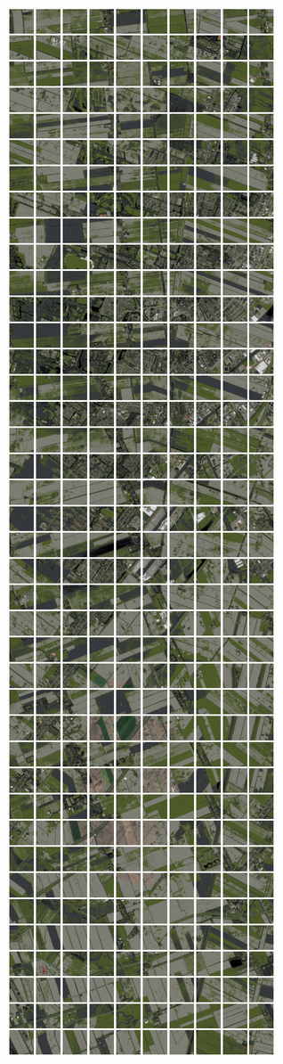 <html>
<div>
<img src="https://github.com/HakkaTjakka/NL_TILE_MAP/blob/main/18/650/-1062/r.6500.-10620.png" height="44" width="44">
<img src="https://github.com/HakkaTjakka/NL_TILE_MAP/blob/main/18/650/-1062/r.6501.-10620.png" height="44" width="44">
<img src="https://github.com/HakkaTjakka/NL_TILE_MAP/blob/main/18/650/-1062/r.6502.-10620.png" height="44" width="44">
<img src="https://github.com/HakkaTjakka/NL_TILE_MAP/blob/main/18/650/-1062/r.6503.-10620.png" height="44" width="44">
<img src="https://github.com/HakkaTjakka/NL_TILE_MAP/blob/main/18/650/-1062/r.6504.-10620.png" height="44" width="44">
<img src="https://github.com/HakkaTjakka/NL_TILE_MAP/blob/main/18/650/-1062/r.6505.-10620.png" height="44" width="44">
<img src="https://github.com/HakkaTjakka/NL_TILE_MAP/blob/main/18/650/-1062/r.6506.-10620.png" height="44" width="44">
<img src="https://github.com/HakkaTjakka/NL_TILE_MAP/blob/main/18/650/-1062/r.6507.-10620.png" height="44" width="44">
<img src="https://github.com/HakkaTjakka/NL_TILE_MAP/blob/main/18/650/-1062/r.6508.-10620.png" height="44" width="44">
<img src="https://github.com/HakkaTjakka/NL_TILE_MAP/blob/main/18/650/-1062/r.6509.-10620.png" height="44" width="44">
<img src="https://github.com/HakkaTjakka/NL_TILE_MAP/blob/main/18/651/-1062/r.6510.-10620.png" height="44" width="44">
<img src="https://github.com/HakkaTjakka/NL_TILE_MAP/blob/main/18/651/-1062/r.6511.-10620.png" height="44" width="44">
<img src="https://github.com/HakkaTjakka/NL_TILE_MAP/blob/main/18/651/-1062/r.6512.-10620.png" height="44" width="44">
<img src="https://github.com/HakkaTjakka/NL_TILE_MAP/blob/main/18/651/-1062/r.6513.-10620.png" height="44" width="44">
<img src="https://github.com/HakkaTjakka/NL_TILE_MAP/blob/main/18/651/-1062/r.6514.-10620.png" height="44" width="44">
<img src="https://github.com/HakkaTjakka/NL_TILE_MAP/blob/main/18/651/-1062/r.6515.-10620.png" height="44" width="44">
<img src="https://github.com/HakkaTjakka/NL_TILE_MAP/blob/main/18/651/-1062/r.6516.-10620.png" height="44" width="44">
<img src="https://github.com/HakkaTjakka/NL_TILE_MAP/blob/main/18/651/-1062/r.6517.-10620.png" height="44" width="44">
<img src="https://github.com/HakkaTjakka/NL_TILE_MAP/blob/main/18/651/-1062/r.6518.-10620.png" height="44" width="44">
<img src="https://github.com/HakkaTjakka/NL_TILE_MAP/blob/main/18/651/-1062/r.6519.-10620.png" height="44" width="44">
<br>
<img src="https://github.com/HakkaTjakka/NL_TILE_MAP/blob/main/18/650/-1062/r.6500.-10619.png" height="44" width="44">
<img src="https://github.com/HakkaTjakka/NL_TILE_MAP/blob/main/18/650/-1062/r.6501.-10619.png" height="44" width="44">
<img src="https://github.com/HakkaTjakka/NL_TILE_MAP/blob/main/18/650/-1062/r.6502.-10619.png" height="44" width="44">
<img src="https://github.com/HakkaTjakka/NL_TILE_MAP/blob/main/18/650/-1062/r.6503.-10619.png" height="44" width="44">
<img src="https://github.com/HakkaTjakka/NL_TILE_MAP/blob/main/18/650/-1062/r.6504.-10619.png" height="44" width="44">
<img src="https://github.com/HakkaTjakka/NL_TILE_MAP/blob/main/18/650/-1062/r.6505.-10619.png" height="44" width="44">
<img src="https://github.com/HakkaTjakka/NL_TILE_MAP/blob/main/18/650/-1062/r.6506.-10619.png" height="44" width="44">
<img src="https://github.com/HakkaTjakka/NL_TILE_MAP/blob/main/18/650/-1062/r.6507.-10619.png" height="44" width="44">
<img src="https://github.com/HakkaTjakka/NL_TILE_MAP/blob/main/18/650/-1062/r.6508.-10619.png" height="44" width="44">
<img src="https://github.com/HakkaTjakka/NL_TILE_MAP/blob/main/18/650/-1062/r.6509.-10619.png" height="44" width="44">
<img src="https://github.com/HakkaTjakka/NL_TILE_MAP/blob/main/18/651/-1062/r.6510.-10619.png" height="44" width="44">
<img src="https://github.com/HakkaTjakka/NL_TILE_MAP/blob/main/18/651/-1062/r.6511.-10619.png" height="44" width="44">
<img src="https://github.com/HakkaTjakka/NL_TILE_MAP/blob/main/18/651/-1062/r.6512.-10619.png" height="44" width="44">
<img src="https://github.com/HakkaTjakka/NL_TILE_MAP/blob/main/18/651/-1062/r.6513.-10619.png" height="44" width="44">
<img src="https://github.com/HakkaTjakka/NL_TILE_MAP/blob/main/18/651/-1062/r.6514.-10619.png" height="44" width="44">
<img src="https://github.com/HakkaTjakka/NL_TILE_MAP/blob/main/18/651/-1062/r.6515.-10619.png" height="44" width="44">
<img src="https://github.com/HakkaTjakka/NL_TILE_MAP/blob/main/18/651/-1062/r.6516.-10619.png" height="44" width="44">
<img src="https://github.com/HakkaTjakka/NL_TILE_MAP/blob/main/18/651/-1062/r.6517.-10619.png" height="44" width="44">
<img src="https://github.com/HakkaTjakka/NL_TILE_MAP/blob/main/18/651/-1062/r.6518.-10619.png" height="44" width="44">
<img src="https://github.com/HakkaTjakka/NL_TILE_MAP/blob/main/18/651/-1062/r.6519.-10619.png" height="44" width="44">
<br>
<img src="https://github.com/HakkaTjakka/NL_TILE_MAP/blob/main/18/650/-1062/r.6500.-10618.png" height="44" width="44">
<img src="https://github.com/HakkaTjakka/NL_TILE_MAP/blob/main/18/650/-1062/r.6501.-10618.png" height="44" width="44">
<img src="https://github.com/HakkaTjakka/NL_TILE_MAP/blob/main/18/650/-1062/r.6502.-10618.png" height="44" width="44">
<img src="https://github.com/HakkaTjakka/NL_TILE_MAP/blob/main/18/650/-1062/r.6503.-10618.png" height="44" width="44">
<img src="https://github.com/HakkaTjakka/NL_TILE_MAP/blob/main/18/650/-1062/r.6504.-10618.png" height="44" width="44">
<img src="https://github.com/HakkaTjakka/NL_TILE_MAP/blob/main/18/650/-1062/r.6505.-10618.png" height="44" width="44">
<img src="https://github.com/HakkaTjakka/NL_TILE_MAP/blob/main/18/650/-1062/r.6506.-10618.png" height="44" width="44">
<img src="https://github.com/HakkaTjakka/NL_TILE_MAP/blob/main/18/650/-1062/r.6507.-10618.png" height="44" width="44">
<img src="https://github.com/HakkaTjakka/NL_TILE_MAP/blob/main/18/650/-1062/r.6508.-10618.png" height="44" width="44">
<img src="https://github.com/HakkaTjakka/NL_TILE_MAP/blob/main/18/650/-1062/r.6509.-10618.png" height="44" width="44">
<img src="https://github.com/HakkaTjakka/NL_TILE_MAP/blob/main/18/651/-1062/r.6510.-10618.png" height="44" width="44">
<img src="https://github.com/HakkaTjakka/NL_TILE_MAP/blob/main/18/651/-1062/r.6511.-10618.png" height="44" width="44">
<img src="https://github.com/HakkaTjakka/NL_TILE_MAP/blob/main/18/651/-1062/r.6512.-10618.png" height="44" width="44">
<img src="https://github.com/HakkaTjakka/NL_TILE_MAP/blob/main/18/651/-1062/r.6513.-10618.png" height="44" width="44">
<img src="https://github.com/HakkaTjakka/NL_TILE_MAP/blob/main/18/651/-1062/r.6514.-10618.png" height="44" width="44">
<img src="https://github.com/HakkaTjakka/NL_TILE_MAP/blob/main/18/651/-1062/r.6515.-10618.png" height="44" width="44">
<img src="https://github.com/HakkaTjakka/NL_TILE_MAP/blob/main/18/651/-1062/r.6516.-10618.png" height="44" width="44">
<img src="https://github.com/HakkaTjakka/NL_TILE_MAP/blob/main/18/651/-1062/r.6517.-10618.png" height="44" width="44">
<img src="https://github.com/HakkaTjakka/NL_TILE_MAP/blob/main/18/651/-1062/r.6518.-10618.png" height="44" width="44">
<img src="https://github.com/HakkaTjakka/NL_TILE_MAP/blob/main/18/651/-1062/r.6519.-10618.png" height="44" width="44">
<br>
<img src="https://github.com/HakkaTjakka/NL_TILE_MAP/blob/main/18/650/-1062/r.6500.-10617.png" height="44" width="44">
<img src="https://github.com/HakkaTjakka/NL_TILE_MAP/blob/main/18/650/-1062/r.6501.-10617.png" height="44" width="44">
<img src="https://github.com/HakkaTjakka/NL_TILE_MAP/blob/main/18/650/-1062/r.6502.-10617.png" height="44" width="44">
<img src="https://github.com/HakkaTjakka/NL_TILE_MAP/blob/main/18/650/-1062/r.6503.-10617.png" height="44" width="44">
<img src="https://github.com/HakkaTjakka/NL_TILE_MAP/blob/main/18/650/-1062/r.6504.-10617.png" height="44" width="44">
<img src="https://github.com/HakkaTjakka/NL_TILE_MAP/blob/main/18/650/-1062/r.6505.-10617.png" height="44" width="44">
<img src="https://github.com/HakkaTjakka/NL_TILE_MAP/blob/main/18/650/-1062/r.6506.-10617.png" height="44" width="44">
<img src="https://github.com/HakkaTjakka/NL_TILE_MAP/blob/main/18/650/-1062/r.6507.-10617.png" height="44" width="44">
<img src="https://github.com/HakkaTjakka/NL_TILE_MAP/blob/main/18/650/-1062/r.6508.-10617.png" height="44" width="44">
<img src="https://github.com/HakkaTjakka/NL_TILE_MAP/blob/main/18/650/-1062/r.6509.-10617.png" height="44" width="44">
<img src="https://github.com/HakkaTjakka/NL_TILE_MAP/blob/main/18/651/-1062/r.6510.-10617.png" height="44" width="44">
<img src="https://github.com/HakkaTjakka/NL_TILE_MAP/blob/main/18/651/-1062/r.6511.-10617.png" height="44" width="44">
<img src="https://github.com/HakkaTjakka/NL_TILE_MAP/blob/main/18/651/-1062/r.6512.-10617.png" height="44" width="44">
<img src="https://github.com/HakkaTjakka/NL_TILE_MAP/blob/main/18/651/-1062/r.6513.-10617.png" height="44" width="44">
<img src="https://github.com/HakkaTjakka/NL_TILE_MAP/blob/main/18/651/-1062/r.6514.-10617.png" height="44" width="44">
<img src="https://github.com/HakkaTjakka/NL_TILE_MAP/blob/main/18/651/-1062/r.6515.-10617.png" height="44" width="44">
<img src="https://github.com/HakkaTjakka/NL_TILE_MAP/blob/main/18/651/-1062/r.6516.-10617.png" height="44" width="44">
<img src="https://github.com/HakkaTjakka/NL_TILE_MAP/blob/main/18/651/-1062/r.6517.-10617.png" height="44" width="44">
<img src="https://github.com/HakkaTjakka/NL_TILE_MAP/blob/main/18/651/-1062/r.6518.-10617.png" height="44" width="44">
<img src="https://github.com/HakkaTjakka/NL_TILE_MAP/blob/main/18/651/-1062/r.6519.-10617.png" height="44" width="44">
<br>
<img src="https://github.com/HakkaTjakka/NL_TILE_MAP/blob/main/18/650/-1062/r.6500.-10616.png" height="44" width="44">
<img src="https://github.com/HakkaTjakka/NL_TILE_MAP/blob/main/18/650/-1062/r.6501.-10616.png" height="44" width="44">
<img src="https://github.com/HakkaTjakka/NL_TILE_MAP/blob/main/18/650/-1062/r.6502.-10616.png" height="44" width="44">
<img src="https://github.com/HakkaTjakka/NL_TILE_MAP/blob/main/18/650/-1062/r.6503.-10616.png" height="44" width="44">
<img src="https://github.com/HakkaTjakka/NL_TILE_MAP/blob/main/18/650/-1062/r.6504.-10616.png" height="44" width="44">
<img src="https://github.com/HakkaTjakka/NL_TILE_MAP/blob/main/18/650/-1062/r.6505.-10616.png" height="44" width="44">
<img src="https://github.com/HakkaTjakka/NL_TILE_MAP/blob/main/18/650/-1062/r.6506.-10616.png" height="44" width="44">
<img src="https://github.com/HakkaTjakka/NL_TILE_MAP/blob/main/18/650/-1062/r.6507.-10616.png" height="44" width="44">
<img src="https://github.com/HakkaTjakka/NL_TILE_MAP/blob/main/18/650/-1062/r.6508.-10616.png" height="44" width="44">
<img src="https://github.com/HakkaTjakka/NL_TILE_MAP/blob/main/18/650/-1062/r.6509.-10616.png" height="44" width="44">
<img src="https://github.com/HakkaTjakka/NL_TILE_MAP/blob/main/18/651/-1062/r.6510.-10616.png" height="44" width="44">
<img src="https://github.com/HakkaTjakka/NL_TILE_MAP/blob/main/18/651/-1062/r.6511.-10616.png" height="44" width="44">
<img src="https://github.com/HakkaTjakka/NL_TILE_MAP/blob/main/18/651/-1062/r.6512.-10616.png" height="44" width="44">
<img src="https://github.com/HakkaTjakka/NL_TILE_MAP/blob/main/18/651/-1062/r.6513.-10616.png" height="44" width="44">
<img src="https://github.com/HakkaTjakka/NL_TILE_MAP/blob/main/18/651/-1062/r.6514.-10616.png" height="44" width="44">
<img src="https://github.com/HakkaTjakka/NL_TILE_MAP/blob/main/18/651/-1062/r.6515.-10616.png" height="44" width="44">
<img src="https://github.com/HakkaTjakka/NL_TILE_MAP/blob/main/18/651/-1062/r.6516.-10616.png" height="44" width="44">
<img src="https://github.com/HakkaTjakka/NL_TILE_MAP/blob/main/18/651/-1062/r.6517.-10616.png" height="44" width="44">
<img src="https://github.com/HakkaTjakka/NL_TILE_MAP/blob/main/18/651/-1062/r.6518.-10616.png" height="44" width="44">
<img src="https://github.com/HakkaTjakka/NL_TILE_MAP/blob/main/18/651/-1062/r.6519.-10616.png" height="44" width="44">
<br>
<img src="https://github.com/HakkaTjakka/NL_TILE_MAP/blob/main/18/650/-1062/r.6500.-10615.png" height="44" width="44">
<img src="https://github.com/HakkaTjakka/NL_TILE_MAP/blob/main/18/650/-1062/r.6501.-10615.png" height="44" width="44">
<img src="https://github.com/HakkaTjakka/NL_TILE_MAP/blob/main/18/650/-1062/r.6502.-10615.png" height="44" width="44">
<img src="https://github.com/HakkaTjakka/NL_TILE_MAP/blob/main/18/650/-1062/r.6503.-10615.png" height="44" width="44">
<img src="https://github.com/HakkaTjakka/NL_TILE_MAP/blob/main/18/650/-1062/r.6504.-10615.png" height="44" width="44">
<img src="https://github.com/HakkaTjakka/NL_TILE_MAP/blob/main/18/650/-1062/r.6505.-10615.png" height="44" width="44">
<img src="https://github.com/HakkaTjakka/NL_TILE_MAP/blob/main/18/650/-1062/r.6506.-10615.png" height="44" width="44">
<img src="https://github.com/HakkaTjakka/NL_TILE_MAP/blob/main/18/650/-1062/r.6507.-10615.png" height="44" width="44">
<img src="https://github.com/HakkaTjakka/NL_TILE_MAP/blob/main/18/650/-1062/r.6508.-10615.png" height="44" width="44">
<img src="https://github.com/HakkaTjakka/NL_TILE_MAP/blob/main/18/650/-1062/r.6509.-10615.png" height="44" width="44">
<img src="https://github.com/HakkaTjakka/NL_TILE_MAP/blob/main/18/651/-1062/r.6510.-10615.png" height="44" width="44">
<img src="https://github.com/HakkaTjakka/NL_TILE_MAP/blob/main/18/651/-1062/r.6511.-10615.png" height="44" width="44">
<img src="https://github.com/HakkaTjakka/NL_TILE_MAP/blob/main/18/651/-1062/r.6512.-10615.png" height="44" width="44">
<img src="https://github.com/HakkaTjakka/NL_TILE_MAP/blob/main/18/651/-1062/r.6513.-10615.png" height="44" width="44">
<img src="https://github.com/HakkaTjakka/NL_TILE_MAP/blob/main/18/651/-1062/r.6514.-10615.png" height="44" width="44">
<img src="https://github.com/HakkaTjakka/NL_TILE_MAP/blob/main/18/651/-1062/r.6515.-10615.png" height="44" width="44">
<img src="https://github.com/HakkaTjakka/NL_TILE_MAP/blob/main/18/651/-1062/r.6516.-10615.png" height="44" width="44">
<img src="https://github.com/HakkaTjakka/NL_TILE_MAP/blob/main/18/651/-1062/r.6517.-10615.png" height="44" width="44">
<img src="https://github.com/HakkaTjakka/NL_TILE_MAP/blob/main/18/651/-1062/r.6518.-10615.png" height="44" width="44">
<img src="https://github.com/HakkaTjakka/NL_TILE_MAP/blob/main/18/651/-1062/r.6519.-10615.png" height="44" width="44">
<br>
<img src="https://github.com/HakkaTjakka/NL_TILE_MAP/blob/main/18/650/-1062/r.6500.-10614.png" height="44" width="44">
<img src="https://github.com/HakkaTjakka/NL_TILE_MAP/blob/main/18/650/-1062/r.6501.-10614.png" height="44" width="44">
<img src="https://github.com/HakkaTjakka/NL_TILE_MAP/blob/main/18/650/-1062/r.6502.-10614.png" height="44" width="44">
<img src="https://github.com/HakkaTjakka/NL_TILE_MAP/blob/main/18/650/-1062/r.6503.-10614.png" height="44" width="44">
<img src="https://github.com/HakkaTjakka/NL_TILE_MAP/blob/main/18/650/-1062/r.6504.-10614.png" height="44" width="44">
<img src="https://github.com/HakkaTjakka/NL_TILE_MAP/blob/main/18/650/-1062/r.6505.-10614.png" height="44" width="44">
<img src="https://github.com/HakkaTjakka/NL_TILE_MAP/blob/main/18/650/-1062/r.6506.-10614.png" height="44" width="44">
<img src="https://github.com/HakkaTjakka/NL_TILE_MAP/blob/main/18/650/-1062/r.6507.-10614.png" height="44" width="44">
<img src="https://github.com/HakkaTjakka/NL_TILE_MAP/blob/main/18/650/-1062/r.6508.-10614.png" height="44" width="44">
<img src="https://github.com/HakkaTjakka/NL_TILE_MAP/blob/main/18/650/-1062/r.6509.-10614.png" height="44" width="44">
<img src="https://github.com/HakkaTjakka/NL_TILE_MAP/blob/main/18/651/-1062/r.6510.-10614.png" height="44" width="44">
<img src="https://github.com/HakkaTjakka/NL_TILE_MAP/blob/main/18/651/-1062/r.6511.-10614.png" height="44" width="44">
<img src="https://github.com/HakkaTjakka/NL_TILE_MAP/blob/main/18/651/-1062/r.6512.-10614.png" height="44" width="44">
<img src="https://github.com/HakkaTjakka/NL_TILE_MAP/blob/main/18/651/-1062/r.6513.-10614.png" height="44" width="44">
<img src="https://github.com/HakkaTjakka/NL_TILE_MAP/blob/main/18/651/-1062/r.6514.-10614.png" height="44" width="44">
<img src="https://github.com/HakkaTjakka/NL_TILE_MAP/blob/main/18/651/-1062/r.6515.-10614.png" height="44" width="44">
<img src="https://github.com/HakkaTjakka/NL_TILE_MAP/blob/main/18/651/-1062/r.6516.-10614.png" height="44" width="44">
<img src="https://github.com/HakkaTjakka/NL_TILE_MAP/blob/main/18/651/-1062/r.6517.-10614.png" height="44" width="44">
<img src="https://github.com/HakkaTjakka/NL_TILE_MAP/blob/main/18/651/-1062/r.6518.-10614.png" height="44" width="44">
<img src="https://github.com/HakkaTjakka/NL_TILE_MAP/blob/main/18/651/-1062/r.6519.-10614.png" height="44" width="44">
<br>
<img src="https://github.com/HakkaTjakka/NL_TILE_MAP/blob/main/18/650/-1062/r.6500.-10613.png" height="44" width="44">
<img src="https://github.com/HakkaTjakka/NL_TILE_MAP/blob/main/18/650/-1062/r.6501.-10613.png" height="44" width="44">
<img src="https://github.com/HakkaTjakka/NL_TILE_MAP/blob/main/18/650/-1062/r.6502.-10613.png" height="44" width="44">
<img src="https://github.com/HakkaTjakka/NL_TILE_MAP/blob/main/18/650/-1062/r.6503.-10613.png" height="44" width="44">
<img src="https://github.com/HakkaTjakka/NL_TILE_MAP/blob/main/18/650/-1062/r.6504.-10613.png" height="44" width="44">
<img src="https://github.com/HakkaTjakka/NL_TILE_MAP/blob/main/18/650/-1062/r.6505.-10613.png" height="44" width="44">
<img src="https://github.com/HakkaTjakka/NL_TILE_MAP/blob/main/18/650/-1062/r.6506.-10613.png" height="44" width="44">
<img src="https://github.com/HakkaTjakka/NL_TILE_MAP/blob/main/18/650/-1062/r.6507.-10613.png" height="44" width="44">
<img src="https://github.com/HakkaTjakka/NL_TILE_MAP/blob/main/18/650/-1062/r.6508.-10613.png" height="44" width="44">
<img src="https://github.com/HakkaTjakka/NL_TILE_MAP/blob/main/18/650/-1062/r.6509.-10613.png" height="44" width="44">
<img src="https://github.com/HakkaTjakka/NL_TILE_MAP/blob/main/18/651/-1062/r.6510.-10613.png" height="44" width="44">
<img src="https://github.com/HakkaTjakka/NL_TILE_MAP/blob/main/18/651/-1062/r.6511.-10613.png" height="44" width="44">
<img src="https://github.com/HakkaTjakka/NL_TILE_MAP/blob/main/18/651/-1062/r.6512.-10613.png" height="44" width="44">
<img src="https://github.com/HakkaTjakka/NL_TILE_MAP/blob/main/18/651/-1062/r.6513.-10613.png" height="44" width="44">
<img src="https://github.com/HakkaTjakka/NL_TILE_MAP/blob/main/18/651/-1062/r.6514.-10613.png" height="44" width="44">
<img src="https://github.com/HakkaTjakka/NL_TILE_MAP/blob/main/18/651/-1062/r.6515.-10613.png" height="44" width="44">
<img src="https://github.com/HakkaTjakka/NL_TILE_MAP/blob/main/18/651/-1062/r.6516.-10613.png" height="44" width="44">
<img src="https://github.com/HakkaTjakka/NL_TILE_MAP/blob/main/18/651/-1062/r.6517.-10613.png" height="44" width="44">
<img src="https://github.com/HakkaTjakka/NL_TILE_MAP/blob/main/18/651/-1062/r.6518.-10613.png" height="44" width="44">
<img src="https://github.com/HakkaTjakka/NL_TILE_MAP/blob/main/18/651/-1062/r.6519.-10613.png" height="44" width="44">
<br>
<img src="https://github.com/HakkaTjakka/NL_TILE_MAP/blob/main/18/650/-1062/r.6500.-10612.png" height="44" width="44">
<img src="https://github.com/HakkaTjakka/NL_TILE_MAP/blob/main/18/650/-1062/r.6501.-10612.png" height="44" width="44">
<img src="https://github.com/HakkaTjakka/NL_TILE_MAP/blob/main/18/650/-1062/r.6502.-10612.png" height="44" width="44">
<img src="https://github.com/HakkaTjakka/NL_TILE_MAP/blob/main/18/650/-1062/r.6503.-10612.png" height="44" width="44">
<img src="https://github.com/HakkaTjakka/NL_TILE_MAP/blob/main/18/650/-1062/r.6504.-10612.png" height="44" width="44">
<img src="https://github.com/HakkaTjakka/NL_TILE_MAP/blob/main/18/650/-1062/r.6505.-10612.png" height="44" width="44">
<img src="https://github.com/HakkaTjakka/NL_TILE_MAP/blob/main/18/650/-1062/r.6506.-10612.png" height="44" width="44">
<img src="https://github.com/HakkaTjakka/NL_TILE_MAP/blob/main/18/650/-1062/r.6507.-10612.png" height="44" width="44">
<img src="https://github.com/HakkaTjakka/NL_TILE_MAP/blob/main/18/650/-1062/r.6508.-10612.png" height="44" width="44">
<img src="https://github.com/HakkaTjakka/NL_TILE_MAP/blob/main/18/650/-1062/r.6509.-10612.png" height="44" width="44">
<img src="https://github.com/HakkaTjakka/NL_TILE_MAP/blob/main/18/651/-1062/r.6510.-10612.png" height="44" width="44">
<img src="https://github.com/HakkaTjakka/NL_TILE_MAP/blob/main/18/651/-1062/r.6511.-10612.png" height="44" width="44">
<img src="https://github.com/HakkaTjakka/NL_TILE_MAP/blob/main/18/651/-1062/r.6512.-10612.png" height="44" width="44">
<img src="https://github.com/HakkaTjakka/NL_TILE_MAP/blob/main/18/651/-1062/r.6513.-10612.png" height="44" width="44">
<img src="https://github.com/HakkaTjakka/NL_TILE_MAP/blob/main/18/651/-1062/r.6514.-10612.png" height="44" width="44">
<img src="https://github.com/HakkaTjakka/NL_TILE_MAP/blob/main/18/651/-1062/r.6515.-10612.png" height="44" width="44">
<img src="https://github.com/HakkaTjakka/NL_TILE_MAP/blob/main/18/651/-1062/r.6516.-10612.png" height="44" width="44">
<img src="https://github.com/HakkaTjakka/NL_TILE_MAP/blob/main/18/651/-1062/r.6517.-10612.png" height="44" width="44">
<img src="https://github.com/HakkaTjakka/NL_TILE_MAP/blob/main/18/651/-1062/r.6518.-10612.png" height="44" width="44">
<img src="https://github.com/HakkaTjakka/NL_TILE_MAP/blob/main/18/651/-1062/r.6519.-10612.png" height="44" width="44">
<br>
<img src="https://github.com/HakkaTjakka/NL_TILE_MAP/blob/main/18/650/-1062/r.6500.-10611.png" height="44" width="44">
<img src="https://github.com/HakkaTjakka/NL_TILE_MAP/blob/main/18/650/-1062/r.6501.-10611.png" height="44" width="44">
<img src="https://github.com/HakkaTjakka/NL_TILE_MAP/blob/main/18/650/-1062/r.6502.-10611.png" height="44" width="44">
<img src="https://github.com/HakkaTjakka/NL_TILE_MAP/blob/main/18/650/-1062/r.6503.-10611.png" height="44" width="44">
<img src="https://github.com/HakkaTjakka/NL_TILE_MAP/blob/main/18/650/-1062/r.6504.-10611.png" height="44" width="44">
<img src="https://github.com/HakkaTjakka/NL_TILE_MAP/blob/main/18/650/-1062/r.6505.-10611.png" height="44" width="44">
<img src="https://github.com/HakkaTjakka/NL_TILE_MAP/blob/main/18/650/-1062/r.6506.-10611.png" height="44" width="44">
<img src="https://github.com/HakkaTjakka/NL_TILE_MAP/blob/main/18/650/-1062/r.6507.-10611.png" height="44" width="44">
<img src="https://github.com/HakkaTjakka/NL_TILE_MAP/blob/main/18/650/-1062/r.6508.-10611.png" height="44" width="44">
<img src="https://github.com/HakkaTjakka/NL_TILE_MAP/blob/main/18/650/-1062/r.6509.-10611.png" height="44" width="44">
<img src="https://github.com/HakkaTjakka/NL_TILE_MAP/blob/main/18/651/-1062/r.6510.-10611.png" height="44" width="44">
<img src="https://github.com/HakkaTjakka/NL_TILE_MAP/blob/main/18/651/-1062/r.6511.-10611.png" height="44" width="44">
<img src="https://github.com/HakkaTjakka/NL_TILE_MAP/blob/main/18/651/-1062/r.6512.-10611.png" height="44" width="44">
<img src="https://github.com/HakkaTjakka/NL_TILE_MAP/blob/main/18/651/-1062/r.6513.-10611.png" height="44" width="44">
<img src="https://github.com/HakkaTjakka/NL_TILE_MAP/blob/main/18/651/-1062/r.6514.-10611.png" height="44" width="44">
<img src="https://github.com/HakkaTjakka/NL_TILE_MAP/blob/main/18/651/-1062/r.6515.-10611.png" height="44" width="44">
<img src="https://github.com/HakkaTjakka/NL_TILE_MAP/blob/main/18/651/-1062/r.6516.-10611.png" height="44" width="44">
<img src="https://github.com/HakkaTjakka/NL_TILE_MAP/blob/main/18/651/-1062/r.6517.-10611.png" height="44" width="44">
<img src="https://github.com/HakkaTjakka/NL_TILE_MAP/blob/main/18/651/-1062/r.6518.-10611.png" height="44" width="44">
<img src="https://github.com/HakkaTjakka/NL_TILE_MAP/blob/main/18/651/-1062/r.6519.-10611.png" height="44" width="44">
<br>
<img src="https://github.com/HakkaTjakka/NL_TILE_MAP/blob/main/18/650/-1061/r.6500.-10610.png" height="44" width="44">
<img src="https://github.com/HakkaTjakka/NL_TILE_MAP/blob/main/18/650/-1061/r.6501.-10610.png" height="44" width="44">
<img src="https://github.com/HakkaTjakka/NL_TILE_MAP/blob/main/18/650/-1061/r.6502.-10610.png" height="44" width="44">
<img src="https://github.com/HakkaTjakka/NL_TILE_MAP/blob/main/18/650/-1061/r.6503.-10610.png" height="44" width="44">
<img src="https://github.com/HakkaTjakka/NL_TILE_MAP/blob/main/18/650/-1061/r.6504.-10610.png" height="44" width="44">
<img src="https://github.com/HakkaTjakka/NL_TILE_MAP/blob/main/18/650/-1061/r.6505.-10610.png" height="44" width="44">
<img src="https://github.com/HakkaTjakka/NL_TILE_MAP/blob/main/18/650/-1061/r.6506.-10610.png" height="44" width="44">
<img src="https://github.com/HakkaTjakka/NL_TILE_MAP/blob/main/18/650/-1061/r.6507.-10610.png" height="44" width="44">
<img src="https://github.com/HakkaTjakka/NL_TILE_MAP/blob/main/18/650/-1061/r.6508.-10610.png" height="44" width="44">
<img src="https://github.com/HakkaTjakka/NL_TILE_MAP/blob/main/18/650/-1061/r.6509.-10610.png" height="44" width="44">
<img src="https://github.com/HakkaTjakka/NL_TILE_MAP/blob/main/18/651/-1061/r.6510.-10610.png" height="44" width="44">
<img src="https://github.com/HakkaTjakka/NL_TILE_MAP/blob/main/18/651/-1061/r.6511.-10610.png" height="44" width="44">
<img src="https://github.com/HakkaTjakka/NL_TILE_MAP/blob/main/18/651/-1061/r.6512.-10610.png" height="44" width="44">
<img src="https://github.com/HakkaTjakka/NL_TILE_MAP/blob/main/18/651/-1061/r.6513.-10610.png" height="44" width="44">
<img src="https://github.com/HakkaTjakka/NL_TILE_MAP/blob/main/18/651/-1061/r.6514.-10610.png" height="44" width="44">
<img src="https://github.com/HakkaTjakka/NL_TILE_MAP/blob/main/18/651/-1061/r.6515.-10610.png" height="44" width="44">
<img src="https://github.com/HakkaTjakka/NL_TILE_MAP/blob/main/18/651/-1061/r.6516.-10610.png" height="44" width="44">
<img src="https://github.com/HakkaTjakka/NL_TILE_MAP/blob/main/18/651/-1061/r.6517.-10610.png" height="44" width="44">
<img src="https://github.com/HakkaTjakka/NL_TILE_MAP/blob/main/18/651/-1061/r.6518.-10610.png" height="44" width="44">
<img src="https://github.com/HakkaTjakka/NL_TILE_MAP/blob/main/18/651/-1061/r.6519.-10610.png" height="44" width="44">
<br>
<img src="https://github.com/HakkaTjakka/NL_TILE_MAP/blob/main/18/650/-1061/r.6500.-10609.png" height="44" width="44">
<img src="https://github.com/HakkaTjakka/NL_TILE_MAP/blob/main/18/650/-1061/r.6501.-10609.png" height="44" width="44">
<img src="https://github.com/HakkaTjakka/NL_TILE_MAP/blob/main/18/650/-1061/r.6502.-10609.png" height="44" width="44">
<img src="https://github.com/HakkaTjakka/NL_TILE_MAP/blob/main/18/650/-1061/r.6503.-10609.png" height="44" width="44">
<img src="https://github.com/HakkaTjakka/NL_TILE_MAP/blob/main/18/650/-1061/r.6504.-10609.png" height="44" width="44">
<img src="https://github.com/HakkaTjakka/NL_TILE_MAP/blob/main/18/650/-1061/r.6505.-10609.png" height="44" width="44">
<img src="https://github.com/HakkaTjakka/NL_TILE_MAP/blob/main/18/650/-1061/r.6506.-10609.png" height="44" width="44">
<img src="https://github.com/HakkaTjakka/NL_TILE_MAP/blob/main/18/650/-1061/r.6507.-10609.png" height="44" width="44">
<img src="https://github.com/HakkaTjakka/NL_TILE_MAP/blob/main/18/650/-1061/r.6508.-10609.png" height="44" width="44">
<img src="https://github.com/HakkaTjakka/NL_TILE_MAP/blob/main/18/650/-1061/r.6509.-10609.png" height="44" width="44">
<img src="https://github.com/HakkaTjakka/NL_TILE_MAP/blob/main/18/651/-1061/r.6510.-10609.png" height="44" width="44">
<img src="https://github.com/HakkaTjakka/NL_TILE_MAP/blob/main/18/651/-1061/r.6511.-10609.png" height="44" width="44">
<img src="https://github.com/HakkaTjakka/NL_TILE_MAP/blob/main/18/651/-1061/r.6512.-10609.png" height="44" width="44">
<img src="https://github.com/HakkaTjakka/NL_TILE_MAP/blob/main/18/651/-1061/r.6513.-10609.png" height="44" width="44">
<img src="https://github.com/HakkaTjakka/NL_TILE_MAP/blob/main/18/651/-1061/r.6514.-10609.png" height="44" width="44">
<img src="https://github.com/HakkaTjakka/NL_TILE_MAP/blob/main/18/651/-1061/r.6515.-10609.png" height="44" width="44">
<img src="https://github.com/HakkaTjakka/NL_TILE_MAP/blob/main/18/651/-1061/r.6516.-10609.png" height="44" width="44">
<img src="https://github.com/HakkaTjakka/NL_TILE_MAP/blob/main/18/651/-1061/r.6517.-10609.png" height="44" width="44">
<img src="https://github.com/HakkaTjakka/NL_TILE_MAP/blob/main/18/651/-1061/r.6518.-10609.png" height="44" width="44">
<img src="https://github.com/HakkaTjakka/NL_TILE_MAP/blob/main/18/651/-1061/r.6519.-10609.png" height="44" width="44">
<br>
<img src="https://github.com/HakkaTjakka/NL_TILE_MAP/blob/main/18/650/-1061/r.6500.-10608.png" height="44" width="44">
<img src="https://github.com/HakkaTjakka/NL_TILE_MAP/blob/main/18/650/-1061/r.6501.-10608.png" height="44" width="44">
<img src="https://github.com/HakkaTjakka/NL_TILE_MAP/blob/main/18/650/-1061/r.6502.-10608.png" height="44" width="44">
<img src="https://github.com/HakkaTjakka/NL_TILE_MAP/blob/main/18/650/-1061/r.6503.-10608.png" height="44" width="44">
<img src="https://github.com/HakkaTjakka/NL_TILE_MAP/blob/main/18/650/-1061/r.6504.-10608.png" height="44" width="44">
<img src="https://github.com/HakkaTjakka/NL_TILE_MAP/blob/main/18/650/-1061/r.6505.-10608.png" height="44" width="44">
<img src="https://github.com/HakkaTjakka/NL_TILE_MAP/blob/main/18/650/-1061/r.6506.-10608.png" height="44" width="44">
<img src="https://github.com/HakkaTjakka/NL_TILE_MAP/blob/main/18/650/-1061/r.6507.-10608.png" height="44" width="44">
<img src="https://github.com/HakkaTjakka/NL_TILE_MAP/blob/main/18/650/-1061/r.6508.-10608.png" height="44" width="44">
<img src="https://github.com/HakkaTjakka/NL_TILE_MAP/blob/main/18/650/-1061/r.6509.-10608.png" height="44" width="44">
<img src="https://github.com/HakkaTjakka/NL_TILE_MAP/blob/main/18/651/-1061/r.6510.-10608.png" height="44" width="44">
<img src="https://github.com/HakkaTjakka/NL_TILE_MAP/blob/main/18/651/-1061/r.6511.-10608.png" height="44" width="44">
<img src="https://github.com/HakkaTjakka/NL_TILE_MAP/blob/main/18/651/-1061/r.6512.-10608.png" height="44" width="44">
<img src="https://github.com/HakkaTjakka/NL_TILE_MAP/blob/main/18/651/-1061/r.6513.-10608.png" height="44" width="44">
<img src="https://github.com/HakkaTjakka/NL_TILE_MAP/blob/main/18/651/-1061/r.6514.-10608.png" height="44" width="44">
<img src="https://github.com/HakkaTjakka/NL_TILE_MAP/blob/main/18/651/-1061/r.6515.-10608.png" height="44" width="44">
<img src="https://github.com/HakkaTjakka/NL_TILE_MAP/blob/main/18/651/-1061/r.6516.-10608.png" height="44" width="44">
<img src="https://github.com/HakkaTjakka/NL_TILE_MAP/blob/main/18/651/-1061/r.6517.-10608.png" height="44" width="44">
<img src="https://github.com/HakkaTjakka/NL_TILE_MAP/blob/main/18/651/-1061/r.6518.-10608.png" height="44" width="44">
<img src="https://github.com/HakkaTjakka/NL_TILE_MAP/blob/main/18/651/-1061/r.6519.-10608.png" height="44" width="44">
<br>
<img src="https://github.com/HakkaTjakka/NL_TILE_MAP/blob/main/18/650/-1061/r.6500.-10607.png" height="44" width="44">
<img src="https://github.com/HakkaTjakka/NL_TILE_MAP/blob/main/18/650/-1061/r.6501.-10607.png" height="44" width="44">
<img src="https://github.com/HakkaTjakka/NL_TILE_MAP/blob/main/18/650/-1061/r.6502.-10607.png" height="44" width="44">
<img src="https://github.com/HakkaTjakka/NL_TILE_MAP/blob/main/18/650/-1061/r.6503.-10607.png" height="44" width="44">
<img src="https://github.com/HakkaTjakka/NL_TILE_MAP/blob/main/18/650/-1061/r.6504.-10607.png" height="44" width="44">
<img src="https://github.com/HakkaTjakka/NL_TILE_MAP/blob/main/18/650/-1061/r.6505.-10607.png" height="44" width="44">
<img src="https://github.com/HakkaTjakka/NL_TILE_MAP/blob/main/18/650/-1061/r.6506.-10607.png" height="44" width="44">
<img src="https://github.com/HakkaTjakka/NL_TILE_MAP/blob/main/18/650/-1061/r.6507.-10607.png" height="44" width="44">
<img src="https://github.com/HakkaTjakka/NL_TILE_MAP/blob/main/18/650/-1061/r.6508.-10607.png" height="44" width="44">
<img src="https://github.com/HakkaTjakka/NL_TILE_MAP/blob/main/18/650/-1061/r.6509.-10607.png" height="44" width="44">
<img src="https://github.com/HakkaTjakka/NL_TILE_MAP/blob/main/18/651/-1061/r.6510.-10607.png" height="44" width="44">
<img src="https://github.com/HakkaTjakka/NL_TILE_MAP/blob/main/18/651/-1061/r.6511.-10607.png" height="44" width="44">
<img src="https://github.com/HakkaTjakka/NL_TILE_MAP/blob/main/18/651/-1061/r.6512.-10607.png" height="44" width="44">
<img src="https://github.com/HakkaTjakka/NL_TILE_MAP/blob/main/18/651/-1061/r.6513.-10607.png" height="44" width="44">
<img src="https://github.com/HakkaTjakka/NL_TILE_MAP/blob/main/18/651/-1061/r.6514.-10607.png" height="44" width="44">
<img src="https://github.com/HakkaTjakka/NL_TILE_MAP/blob/main/18/651/-1061/r.6515.-10607.png" height="44" width="44">
<img src="https://github.com/HakkaTjakka/NL_TILE_MAP/blob/main/18/651/-1061/r.6516.-10607.png" height="44" width="44">
<img src="https://github.com/HakkaTjakka/NL_TILE_MAP/blob/main/18/651/-1061/r.6517.-10607.png" height="44" width="44">
<img src="https://github.com/HakkaTjakka/NL_TILE_MAP/blob/main/18/651/-1061/r.6518.-10607.png" height="44" width="44">
<img src="https://github.com/HakkaTjakka/NL_TILE_MAP/blob/main/18/651/-1061/r.6519.-10607.png" height="44" width="44">
<br>
<img src="https://github.com/HakkaTjakka/NL_TILE_MAP/blob/main/18/650/-1061/r.6500.-10606.png" height="44" width="44">
<img src="https://github.com/HakkaTjakka/NL_TILE_MAP/blob/main/18/650/-1061/r.6501.-10606.png" height="44" width="44">
<img src="https://github.com/HakkaTjakka/NL_TILE_MAP/blob/main/18/650/-1061/r.6502.-10606.png" height="44" width="44">
<img src="https://github.com/HakkaTjakka/NL_TILE_MAP/blob/main/18/650/-1061/r.6503.-10606.png" height="44" width="44">
<img src="https://github.com/HakkaTjakka/NL_TILE_MAP/blob/main/18/650/-1061/r.6504.-10606.png" height="44" width="44">
<img src="https://github.com/HakkaTjakka/NL_TILE_MAP/blob/main/18/650/-1061/r.6505.-10606.png" height="44" width="44">
<img src="https://github.com/HakkaTjakka/NL_TILE_MAP/blob/main/18/650/-1061/r.6506.-10606.png" height="44" width="44">
<img src="https://github.com/HakkaTjakka/NL_TILE_MAP/blob/main/18/650/-1061/r.6507.-10606.png" height="44" width="44">
<img src="https://github.com/HakkaTjakka/NL_TILE_MAP/blob/main/18/650/-1061/r.6508.-10606.png" height="44" width="44">
<img src="https://github.com/HakkaTjakka/NL_TILE_MAP/blob/main/18/650/-1061/r.6509.-10606.png" height="44" width="44">
<img src="https://github.com/HakkaTjakka/NL_TILE_MAP/blob/main/18/651/-1061/r.6510.-10606.png" height="44" width="44">
<img src="https://github.com/HakkaTjakka/NL_TILE_MAP/blob/main/18/651/-1061/r.6511.-10606.png" height="44" width="44">
<img src="https://github.com/HakkaTjakka/NL_TILE_MAP/blob/main/18/651/-1061/r.6512.-10606.png" height="44" width="44">
<img src="https://github.com/HakkaTjakka/NL_TILE_MAP/blob/main/18/651/-1061/r.6513.-10606.png" height="44" width="44">
<img src="https://github.com/HakkaTjakka/NL_TILE_MAP/blob/main/18/651/-1061/r.6514.-10606.png" height="44" width="44">
<img src="https://github.com/HakkaTjakka/NL_TILE_MAP/blob/main/18/651/-1061/r.6515.-10606.png" height="44" width="44">
<img src="https://github.com/HakkaTjakka/NL_TILE_MAP/blob/main/18/651/-1061/r.6516.-10606.png" height="44" width="44">
<img src="https://github.com/HakkaTjakka/NL_TILE_MAP/blob/main/18/651/-1061/r.6517.-10606.png" height="44" width="44">
<img src="https://github.com/HakkaTjakka/NL_TILE_MAP/blob/main/18/651/-1061/r.6518.-10606.png" height="44" width="44">
<img src="https://github.com/HakkaTjakka/NL_TILE_MAP/blob/main/18/651/-1061/r.6519.-10606.png" height="44" width="44">
<br>
<img src="https://github.com/HakkaTjakka/NL_TILE_MAP/blob/main/18/650/-1061/r.6500.-10605.png" height="44" width="44">
<img src="https://github.com/HakkaTjakka/NL_TILE_MAP/blob/main/18/650/-1061/r.6501.-10605.png" height="44" width="44">
<img src="https://github.com/HakkaTjakka/NL_TILE_MAP/blob/main/18/650/-1061/r.6502.-10605.png" height="44" width="44">
<img src="https://github.com/HakkaTjakka/NL_TILE_MAP/blob/main/18/650/-1061/r.6503.-10605.png" height="44" width="44">
<img src="https://github.com/HakkaTjakka/NL_TILE_MAP/blob/main/18/650/-1061/r.6504.-10605.png" height="44" width="44">
<img src="https://github.com/HakkaTjakka/NL_TILE_MAP/blob/main/18/650/-1061/r.6505.-10605.png" height="44" width="44">
<img src="https://github.com/HakkaTjakka/NL_TILE_MAP/blob/main/18/650/-1061/r.6506.-10605.png" height="44" width="44">
<img src="https://github.com/HakkaTjakka/NL_TILE_MAP/blob/main/18/650/-1061/r.6507.-10605.png" height="44" width="44">
<img src="https://github.com/HakkaTjakka/NL_TILE_MAP/blob/main/18/650/-1061/r.6508.-10605.png" height="44" width="44">
<img src="https://github.com/HakkaTjakka/NL_TILE_MAP/blob/main/18/650/-1061/r.6509.-10605.png" height="44" width="44">
<img src="https://github.com/HakkaTjakka/NL_TILE_MAP/blob/main/18/651/-1061/r.6510.-10605.png" height="44" width="44">
<img src="https://github.com/HakkaTjakka/NL_TILE_MAP/blob/main/18/651/-1061/r.6511.-10605.png" height="44" width="44">
<img src="https://github.com/HakkaTjakka/NL_TILE_MAP/blob/main/18/651/-1061/r.6512.-10605.png" height="44" width="44">
<img src="https://github.com/HakkaTjakka/NL_TILE_MAP/blob/main/18/651/-1061/r.6513.-10605.png" height="44" width="44">
<img src="https://github.com/HakkaTjakka/NL_TILE_MAP/blob/main/18/651/-1061/r.6514.-10605.png" height="44" width="44">
<img src="https://github.com/HakkaTjakka/NL_TILE_MAP/blob/main/18/651/-1061/r.6515.-10605.png" height="44" width="44">
<img src="https://github.com/HakkaTjakka/NL_TILE_MAP/blob/main/18/651/-1061/r.6516.-10605.png" height="44" width="44">
<img src="https://github.com/HakkaTjakka/NL_TILE_MAP/blob/main/18/651/-1061/r.6517.-10605.png" height="44" width="44">
<img src="https://github.com/HakkaTjakka/NL_TILE_MAP/blob/main/18/651/-1061/r.6518.-10605.png" height="44" width="44">
<img src="https://github.com/HakkaTjakka/NL_TILE_MAP/blob/main/18/651/-1061/r.6519.-10605.png" height="44" width="44">
<br>
<img src="https://github.com/HakkaTjakka/NL_TILE_MAP/blob/main/18/650/-1061/r.6500.-10604.png" height="44" width="44">
<img src="https://github.com/HakkaTjakka/NL_TILE_MAP/blob/main/18/650/-1061/r.6501.-10604.png" height="44" width="44">
<img src="https://github.com/HakkaTjakka/NL_TILE_MAP/blob/main/18/650/-1061/r.6502.-10604.png" height="44" width="44">
<img src="https://github.com/HakkaTjakka/NL_TILE_MAP/blob/main/18/650/-1061/r.6503.-10604.png" height="44" width="44">
<img src="https://github.com/HakkaTjakka/NL_TILE_MAP/blob/main/18/650/-1061/r.6504.-10604.png" height="44" width="44">
<img src="https://github.com/HakkaTjakka/NL_TILE_MAP/blob/main/18/650/-1061/r.6505.-10604.png" height="44" width="44">
<img src="https://github.com/HakkaTjakka/NL_TILE_MAP/blob/main/18/650/-1061/r.6506.-10604.png" height="44" width="44">
<img src="https://github.com/HakkaTjakka/NL_TILE_MAP/blob/main/18/650/-1061/r.6507.-10604.png" height="44" width="44">
<img src="https://github.com/HakkaTjakka/NL_TILE_MAP/blob/main/18/650/-1061/r.6508.-10604.png" height="44" width="44">
<img src="https://github.com/HakkaTjakka/NL_TILE_MAP/blob/main/18/650/-1061/r.6509.-10604.png" height="44" width="44">
<img src="https://github.com/HakkaTjakka/NL_TILE_MAP/blob/main/18/651/-1061/r.6510.-10604.png" height="44" width="44">
<img src="https://github.com/HakkaTjakka/NL_TILE_MAP/blob/main/18/651/-1061/r.6511.-10604.png" height="44" width="44">
<img src="https://github.com/HakkaTjakka/NL_TILE_MAP/blob/main/18/651/-1061/r.6512.-10604.png" height="44" width="44">
<img src="https://github.com/HakkaTjakka/NL_TILE_MAP/blob/main/18/651/-1061/r.6513.-10604.png" height="44" width="44">
<img src="https://github.com/HakkaTjakka/NL_TILE_MAP/blob/main/18/651/-1061/r.6514.-10604.png" height="44" width="44">
<img src="https://github.com/HakkaTjakka/NL_TILE_MAP/blob/main/18/651/-1061/r.6515.-10604.png" height="44" width="44">
<img src="https://github.com/HakkaTjakka/NL_TILE_MAP/blob/main/18/651/-1061/r.6516.-10604.png" height="44" width="44">
<img src="https://github.com/HakkaTjakka/NL_TILE_MAP/blob/main/18/651/-1061/r.6517.-10604.png" height="44" width="44">
<img src="https://github.com/HakkaTjakka/NL_TILE_MAP/blob/main/18/651/-1061/r.6518.-10604.png" height="44" width="44">
<img src="https://github.com/HakkaTjakka/NL_TILE_MAP/blob/main/18/651/-1061/r.6519.-10604.png" height="44" width="44">
<br>
<img src="https://github.com/HakkaTjakka/NL_TILE_MAP/blob/main/18/650/-1061/r.6500.-10603.png" height="44" width="44">
<img src="https://github.com/HakkaTjakka/NL_TILE_MAP/blob/main/18/650/-1061/r.6501.-10603.png" height="44" width="44">
<img src="https://github.com/HakkaTjakka/NL_TILE_MAP/blob/main/18/650/-1061/r.6502.-10603.png" height="44" width="44">
<img src="https://github.com/HakkaTjakka/NL_TILE_MAP/blob/main/18/650/-1061/r.6503.-10603.png" height="44" width="44">
<img src="https://github.com/HakkaTjakka/NL_TILE_MAP/blob/main/18/650/-1061/r.6504.-10603.png" height="44" width="44">
<img src="https://github.com/HakkaTjakka/NL_TILE_MAP/blob/main/18/650/-1061/r.6505.-10603.png" height="44" width="44">
<img src="https://github.com/HakkaTjakka/NL_TILE_MAP/blob/main/18/650/-1061/r.6506.-10603.png" height="44" width="44">
<img src="https://github.com/HakkaTjakka/NL_TILE_MAP/blob/main/18/650/-1061/r.6507.-10603.png" height="44" width="44">
<img src="https://github.com/HakkaTjakka/NL_TILE_MAP/blob/main/18/650/-1061/r.6508.-10603.png" height="44" width="44">
<img src="https://github.com/HakkaTjakka/NL_TILE_MAP/blob/main/18/650/-1061/r.6509.-10603.png" height="44" width="44">
<img src="https://github.com/HakkaTjakka/NL_TILE_MAP/blob/main/18/651/-1061/r.6510.-10603.png" height="44" width="44">
<img src="https://github.com/HakkaTjakka/NL_TILE_MAP/blob/main/18/651/-1061/r.6511.-10603.png" height="44" width="44">
<img src="https://github.com/HakkaTjakka/NL_TILE_MAP/blob/main/18/651/-1061/r.6512.-10603.png" height="44" width="44">
<img src="https://github.com/HakkaTjakka/NL_TILE_MAP/blob/main/18/651/-1061/r.6513.-10603.png" height="44" width="44">
<img src="https://github.com/HakkaTjakka/NL_TILE_MAP/blob/main/18/651/-1061/r.6514.-10603.png" height="44" width="44">
<img src="https://github.com/HakkaTjakka/NL_TILE_MAP/blob/main/18/651/-1061/r.6515.-10603.png" height="44" width="44">
<img src="https://github.com/HakkaTjakka/NL_TILE_MAP/blob/main/18/651/-1061/r.6516.-10603.png" height="44" width="44">
<img src="https://github.com/HakkaTjakka/NL_TILE_MAP/blob/main/18/651/-1061/r.6517.-10603.png" height="44" width="44">
<img src="https://github.com/HakkaTjakka/NL_TILE_MAP/blob/main/18/651/-1061/r.6518.-10603.png" height="44" width="44">
<img src="https://github.com/HakkaTjakka/NL_TILE_MAP/blob/main/18/651/-1061/r.6519.-10603.png" height="44" width="44">
<br>
<img src="https://github.com/HakkaTjakka/NL_TILE_MAP/blob/main/18/650/-1061/r.6500.-10602.png" height="44" width="44">
<img src="https://github.com/HakkaTjakka/NL_TILE_MAP/blob/main/18/650/-1061/r.6501.-10602.png" height="44" width="44">
<img src="https://github.com/HakkaTjakka/NL_TILE_MAP/blob/main/18/650/-1061/r.6502.-10602.png" height="44" width="44">
<img src="https://github.com/HakkaTjakka/NL_TILE_MAP/blob/main/18/650/-1061/r.6503.-10602.png" height="44" width="44">
<img src="https://github.com/HakkaTjakka/NL_TILE_MAP/blob/main/18/650/-1061/r.6504.-10602.png" height="44" width="44">
<img src="https://github.com/HakkaTjakka/NL_TILE_MAP/blob/main/18/650/-1061/r.6505.-10602.png" height="44" width="44">
<img src="https://github.com/HakkaTjakka/NL_TILE_MAP/blob/main/18/650/-1061/r.6506.-10602.png" height="44" width="44">
<img src="https://github.com/HakkaTjakka/NL_TILE_MAP/blob/main/18/650/-1061/r.6507.-10602.png" height="44" width="44">
<img src="https://github.com/HakkaTjakka/NL_TILE_MAP/blob/main/18/650/-1061/r.6508.-10602.png" height="44" width="44">
<img src="https://github.com/HakkaTjakka/NL_TILE_MAP/blob/main/18/650/-1061/r.6509.-10602.png" height="44" width="44">
<img src="https://github.com/HakkaTjakka/NL_TILE_MAP/blob/main/18/651/-1061/r.6510.-10602.png" height="44" width="44">
<img src="https://github.com/HakkaTjakka/NL_TILE_MAP/blob/main/18/651/-1061/r.6511.-10602.png" height="44" width="44">
<img src="https://github.com/HakkaTjakka/NL_TILE_MAP/blob/main/18/651/-1061/r.6512.-10602.png" height="44" width="44">
<img src="https://github.com/HakkaTjakka/NL_TILE_MAP/blob/main/18/651/-1061/r.6513.-10602.png" height="44" width="44">
<img src="https://github.com/HakkaTjakka/NL_TILE_MAP/blob/main/18/651/-1061/r.6514.-10602.png" height="44" width="44">
<img src="https://github.com/HakkaTjakka/NL_TILE_MAP/blob/main/18/651/-1061/r.6515.-10602.png" height="44" width="44">
<img src="https://github.com/HakkaTjakka/NL_TILE_MAP/blob/main/18/651/-1061/r.6516.-10602.png" height="44" width="44">
<img src="https://github.com/HakkaTjakka/NL_TILE_MAP/blob/main/18/651/-1061/r.6517.-10602.png" height="44" width="44">
<img src="https://github.com/HakkaTjakka/NL_TILE_MAP/blob/main/18/651/-1061/r.6518.-10602.png" height="44" width="44">
<img src="https://github.com/HakkaTjakka/NL_TILE_MAP/blob/main/18/651/-1061/r.6519.-10602.png" height="44" width="44">
<br>
<img src="https://github.com/HakkaTjakka/NL_TILE_MAP/blob/main/18/650/-1061/r.6500.-10601.png" height="44" width="44">
<img src="https://github.com/HakkaTjakka/NL_TILE_MAP/blob/main/18/650/-1061/r.6501.-10601.png" height="44" width="44">
<img src="https://github.com/HakkaTjakka/NL_TILE_MAP/blob/main/18/650/-1061/r.6502.-10601.png" height="44" width="44">
<img src="https://github.com/HakkaTjakka/NL_TILE_MAP/blob/main/18/650/-1061/r.6503.-10601.png" height="44" width="44">
<img src="https://github.com/HakkaTjakka/NL_TILE_MAP/blob/main/18/650/-1061/r.6504.-10601.png" height="44" width="44">
<img src="https://github.com/HakkaTjakka/NL_TILE_MAP/blob/main/18/650/-1061/r.6505.-10601.png" height="44" width="44">
<img src="https://github.com/HakkaTjakka/NL_TILE_MAP/blob/main/18/650/-1061/r.6506.-10601.png" height="44" width="44">
<img src="https://github.com/HakkaTjakka/NL_TILE_MAP/blob/main/18/650/-1061/r.6507.-10601.png" height="44" width="44">
<img src="https://github.com/HakkaTjakka/NL_TILE_MAP/blob/main/18/650/-1061/r.6508.-10601.png" height="44" width="44">
<img src="https://github.com/HakkaTjakka/NL_TILE_MAP/blob/main/18/650/-1061/r.6509.-10601.png" height="44" width="44">
<img src="https://github.com/HakkaTjakka/NL_TILE_MAP/blob/main/18/651/-1061/r.6510.-10601.png" height="44" width="44">
<img src="https://github.com/HakkaTjakka/NL_TILE_MAP/blob/main/18/651/-1061/r.6511.-10601.png" height="44" width="44">
<img src="https://github.com/HakkaTjakka/NL_TILE_MAP/blob/main/18/651/-1061/r.6512.-10601.png" height="44" width="44">
<img src="https://github.com/HakkaTjakka/NL_TILE_MAP/blob/main/18/651/-1061/r.6513.-10601.png" height="44" width="44">
<img src="https://github.com/HakkaTjakka/NL_TILE_MAP/blob/main/18/651/-1061/r.6514.-10601.png" height="44" width="44">
<img src="https://github.com/HakkaTjakka/NL_TILE_MAP/blob/main/18/651/-1061/r.6515.-10601.png" height="44" width="44">
<img src="https://github.com/HakkaTjakka/NL_TILE_MAP/blob/main/18/651/-1061/r.6516.-10601.png" height="44" width="44">
<img src="https://github.com/HakkaTjakka/NL_TILE_MAP/blob/main/18/651/-1061/r.6517.-10601.png" height="44" width="44">
<img src="https://github.com/HakkaTjakka/NL_TILE_MAP/blob/main/18/651/-1061/r.6518.-10601.png" height="44" width="44">
<img src="https://github.com/HakkaTjakka/NL_TILE_MAP/blob/main/18/651/-1061/r.6519.-10601.png" height="44" width="44">
<br>
</div>
</html>
